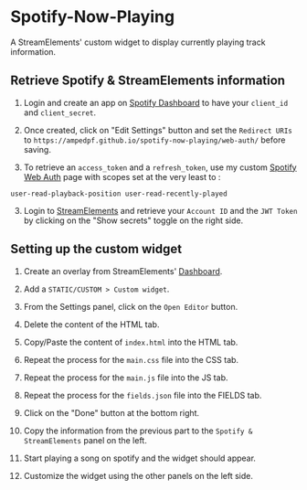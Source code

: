 # Spotify-Now-Playing
A StreamElements' custom widget to display currently playing track information.

## Retrieve Spotify & StreamElements information
1. Login and create an app on [Spotify Dashboard](https://developer.spotify.com/dashboard/) to have your `client_id` and `client_secret`.

2. Once created, click on "Edit Settings" button and set the `Redirect URIs` to
`https://ampedpf.github.io/spotify-now-playing/web-auth/` before saving.

3. To retrieve an `access_token` and a `refresh_token`, use my custom [Spotify Web Auth](https://ampedpf.github.io/spotify-now-playing/web-auth/) page with scopes set at the very least to : 
```
user-read-playback-position user-read-recently-played
```

3. Login to [StreamElements](https://streamelements.com/dashboard/account/channels) and retrieve your `Account ID` and the `JWT Token` by clicking on the "Show secrets" toggle on the right side.

## Setting up the custom widget
1. Create an overlay from StreamElements' [Dashboard](https://streamelements.com/dashboard/overlays).

2. Add a `STATIC/CUSTOM > Custom widget`.

3. From the Settings panel, click on the `Open Editor` button.

4. Delete the content of the HTML tab.

5. Copy/Paste the content of `index.html` into the HTML tab.

6. Repeat the process for the `main.css` file into the CSS tab.

7. Repeat the process for the `main.js` file into the JS tab.

8. Repeat the process for the `fields.json` file into the FIELDS tab.

9. Click on the "Done" button at the bottom right.

10. Copy the information from the previous part to the `Spotify & StreamElements` panel on the left.

11. Start playing a song on spotify and the widget should appear.

12. Customize the widget using the other panels on the left side.